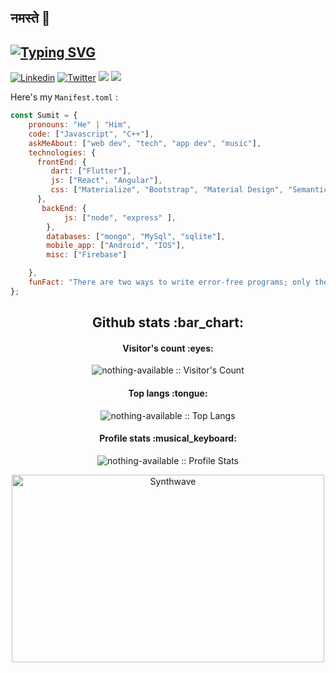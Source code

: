 ## नमस्ते 🙏
## [![Typing SVG](https://readme-typing-svg.herokuapp.com?size=20&lines=I+Solve+Problems+With+Code)](https://git.io/typing-svg)
[![Linkedin](https://img.shields.io/badge/-LinkedIn-222222?style=flat-square&logo=Linkedin&logoColor=white&link=https://www.linkedin.com/in/nothingavail/)](https://www.linkedin.com/in/nothingavail/)
[![Twitter](https://img.shields.io/badge/Twitter-%231DA1F2.svg?logo=Twitter&logoColor=white)](https://twitter.com/https://twitter.com/i_m_caffeine) 
[![](https://img.shields.io/badge/Leetcode-i_m_caffeine-brightgreen)](https://leetcode.com/i_m_caffeine/)
[![](https://img.shields.io/badge/Gmail-imcaffiene%40gmail.com-red)](https://mail.google.com/mail/u/0/?tab=km#inbox)



Here's my `Manifest.toml` :

```javascript
const Sumit = {
    pronouns: "He" | "Him",
    code: ["Javascript", "C++"],
    askMeAbout: ["web dev", "tech", "app dev", "music"],
    technologies: {
      frontEnd: {
         dart: ["Flutter"],
         js: ["React", "Angular"],
         css: ["Materialize", "Bootstrap", "Material Design", "Semantic UI"]
      },
       backEnd: {
            js: ["node", "express" ],
        },
        databases: ["mongo", "MySql", "sqlite"],
        mobile_app: ["Android", "IOS"],
        misc: ["Firebase"]

    },
    funFact: "There are two ways to write error-free programs; only the third one works"
};
```

<h2 align="center">Github stats :bar_chart:</h2>

<h4 align="center">Visitor's count :eyes:</h4>

<p align="center"><img src="https://profile-counter.glitch.me/{nothing-available}/count.svg" alt="nothing-available :: Visitor's Count" /></p>

<h4 align="center">Top langs :tongue:</h4>

<p align="center"><img src="https://github-readme-stats.vercel.app/api/top-langs/?username=nothing-available&langs_count=10&theme=tokyonight&layout=compact" alt="nothing-available :: Top Langs" /></p>

<h4 align="center">Profile stats :musical_keyboard:</h4>

<p align="center"><img src="https://github-readme-stats.vercel.app/api?username=nothing-available&show_icons=true&theme=synthwave" alt="nothing-available :: Profile Stats" /></p>

<p align="center"><img src="https://thumbs.gfycat.com/GoodnaturedFondGaur-size_restricted.gif" alt="Synthwave" height="300" width="500"></p>


